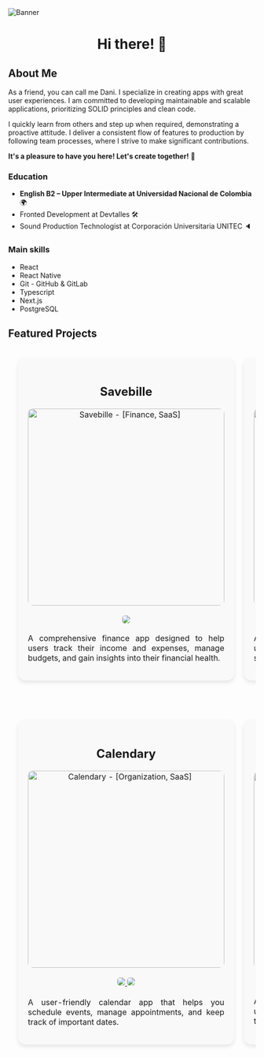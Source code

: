 <img src="https://res.cloudinary.com/dvkrb4ifg/image/upload/v1730242721/Banner_Black_qpbalr.png" alt="Banner">
<div align="center">
  <h1 align="center">Hi there! 👋</h1>
</div>

## About Me

As a friend, you can call me Dani. I specialize in creating apps with great user experiences. I am committed to developing maintainable and scalable applications, prioritizing SOLID principles and clean code.

I quickly learn from others and step up when required, demonstrating a proactive attitude. I deliver a consistent flow of features to production by following team processes, where I strive to make significant contributions.

**It's a pleasure to have you here! Let's create together!** 🚀

### Education

- **English B2 – Upper Intermediate at Universidad Nacional de Colombia** 🌍
- Fronted Development at Devtalles 🛠️
- Sound Production Technologist at Corporación Universitaria UNITEC 🔈

### Main skills

- React
- React Native
- Git - GitHub & GitLab
- Typescript
- Next.js
- PostgreSQL

## Featured Projects

<table style="width: 100%; border-spacing: 20px; border-collapse: separate;">
  <tr>
    <td width="50%" style="background-color: #f9f9f9; border-radius: 15px; padding: 20px; box-shadow: 0 4px 8px rgba(0, 0, 0, 0.1);">
      <h3 align="center" style="font-size: 1.5em; margin-bottom: 20px;">Savebille</h3>
      <div align="center">
        <a href="https://savebille.com" target="_blank">
          <img src="https://res.cloudinary.com/dvkrb4ifg/image/upload/v1725393406/README/Savebille_ke6hgj.png" width="400" alt="Savebille - [Finance, SaaS]" style="border-radius: 10px;">
        </a>
        <p style="margin-top: 20px;">
          <a href="https://savebille.com" target="_blank">
            <img src="https://img.shields.io/badge/WEB-3da5e6?style=for-the-badge" style="border-radius: 5px;">
          </a>
        </p>
        <p style="text-align: justify; margin-top: 20px;">A comprehensive finance app designed to help users track their income and expenses, manage budgets, and gain insights into their financial health.</p>
      </div>
    </td>
    
  <td width="50%" style="background-color: #f9f9f9; border-radius: 15px; padding: 20px; box-shadow: 0 4px 8px rgba(0, 0, 0, 0.1);">
      <h3 align="center" style="font-size: 1.5em; margin-bottom: 20px;">Taskify</h3>
      <div align="center">
        <a href="https://github.com/DanielGomezIH/react-taskify" target="_blank">
          <img src="https://res.cloudinary.com/dvkrb4ifg/image/upload/v1725393406/README/taskify_2_tdnrrk.png" width="400" alt="Taskify - [Organization, SaaS]" style="border-radius: 10px;">
        </a>
        <p style="margin-top: 20px;">
          <a href="https://github.com/DanielGomezIH/react-taskify" target="_blank">
            <img src="https://img.shields.io/badge/SOURCE-3de651?style=for-the-badge&logo=github&logoColor=black" style="border-radius: 5px;">
          </a>
        </p>
        <p style="text-align: justify; margin-top: 20px;">A task management app similar to Trello, enabling users to organize their schedules, set priorities, and streamline their workflow.</p>
      </div>
    </td>
  </tr>
</table>

<table style="width: 100%; border-spacing: 20px; border-collapse: separate; margin-top: 40px;">
  <tr>
    <td width="50%" style="background-color: #f9f9f9; border-radius: 15px; padding: 20px; box-shadow: 0 4px 8px rgba(0, 0, 0, 0.1);">
      <h3 align="center" style="font-size: 1.5em; margin-bottom: 20px;">Calendary</h3>
      <div align="center">
        <a href="https://calendary.cloud/" target="_blank">
          <img src="https://res.cloudinary.com/dvkrb4ifg/image/upload/v1725393406/README/calendary_wmbfze.png" width="400" alt="Calendary - [Organization, SaaS]" style="border-radius: 10px;">
        </a>
        <p style="margin-top: 20px;">
          <a href="https://github.com/DanielGomezIH/react-calendar-app" target="_blank">
            <img src="https://img.shields.io/badge/SOURCE-ba8ee6?style=for-the-badge&logo=github&logoColor=black" style="border-radius: 5px;">
          </a>
          <a href="https://github.com/DanielGomezIH/react-calendar-app" target="_blank">
            <img src="https://img.shields.io/badge/WEB-ba8ee6?style=for-the-badge&logo=github&logoColor=black" style="border-radius: 5px;">
          </a>
        </p>
        <p style="text-align: justify; margin-top: 20px;">A user-friendly calendar app that helps you schedule events, manage appointments, and keep track of important dates.</p>
      </div>
    </td>
    
  <td width="50%" style="background-color: #f9f9f9; border-radius: 15px; padding: 20px; box-shadow: 0 4px 8px rgba(0, 0, 0, 0.1);">
      <h3 align="center" style="font-size: 1.5em; margin-bottom: 20px;">Screen Stream</h3>
      <div align="center">
        <a href="https://github.com/DanielGomezIH/react-native-movies-app" target="_blank">
          <img src="https://res.cloudinary.com/dvkrb4ifg/image/upload/v1725393406/README/Screen_Steam_wfgsgk.png" width="400"  alt="Screen Stream - [Streaming, SaaS]" style="border-radius: 10px;">
        </a>
        <p style="margin-top: 20px;">
          <a href="https://github.com/DanielGomezIH/react-native-movies-app" target="_blank">
            <img src="https://img.shields.io/badge/SOURCE-ff8e52?style=for-the-badge&logo=github&logoColor=black" style="border-radius: 5px;">
          </a>
        </p>
        <p style="text-align: justify; margin-top: 20px;">A movie information app that provides the latest updates on new releases, upcoming films, trending titles, and more.</p>
      </div>
    </td>
  </tr>
</table>
